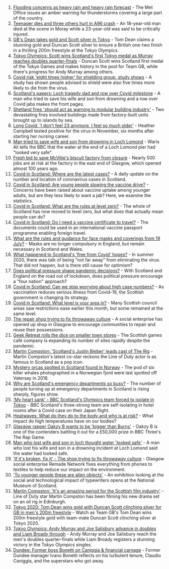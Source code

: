1. [Flooding concerns as heavy rain and heavy rain forecast](https://www.bbc.co.uk/news/uk-scotland-57970845) - The Met Office issues an amber warning for thunderstorms covering a large part of the country.
2. [Teenager dies and three others hurt in A96 crash](https://www.bbc.co.uk/news/uk-scotland-north-east-orkney-shetland-57972069) - An 18-year-old man died at the scene in Moray while a 23-year-old was said to be critically injured.
3. [GB's Dean takes gold and Scott silver in Tokyo](https://www.bbc.co.uk/sport/olympics/57979697) - Tom Dean claims a stunning gold and Duncan Scott silver to ensure a British one-two finish in a thrilling 200m freestyle at the Tokyo Olympics.
4. [Tokyo Olympics: Scott wins Scotland's first Tokyo medal as Murray reaches doubles quarter-finals](https://www.bbc.co.uk/sport/olympics/57981594) - Duncan Scott wins Scotland first medal of the Tokyo Games and makes history in the pool for Team GB, while there's progress for Andy Murray among others.
5. [Covid risk 'eight times higher' for shielding group, study shows](https://www.bbc.co.uk/news/uk-scotland-glasgow-west-57982227) - A study has shown people advised to shield were also five times more likely to die from the virus.
6. [Scotland's papers: Loch tragedy dad and row over Covid milestone](https://www.bbc.co.uk/news/uk-scotland-57980770) - A man who tried to save his wife and son from drowning and a row over Covid jabs makes the front pages.
7. [Shetland fires 'should act as warning to modular building industry'](https://www.bbc.co.uk/news/uk-scotland-north-east-orkney-shetland-57942459) - Two devastating fires involved buildings made from factory-built units brought up to islands by sea.
8. [Long Covid: 'I don't feel 23 anymore, I feel so much older'](https://www.bbc.co.uk/news/uk-scotland-57978645) - Heather Campbell tested positive for the virus in November, six months after starting her nursing career.
9. [Man tried to save wife and son from drowning in Loch Lomond](https://www.bbc.co.uk/news/uk-scotland-glasgow-west-57972950) - Waris Ali tells the BBC that the water at the end of a Loch Lomond pier had "looked very safe".
10. [Fresh bid to save McVitie's biscuit factory from closure](https://www.bbc.co.uk/news/uk-scotland-glasgow-west-57979182) - Nearly 500 jobs are at risk at the factory in the east end of Glasgow, which opened almost 100 years ago.
11. [Covid in Scotland: Where are the latest cases?](https://www.bbc.co.uk/news/uk-scotland-53511877) - A daily update on the number and location of coronavirus cases in Scotland.
12. [Covid in Scotland: Are young people slowing the vaccine drive?](https://www.bbc.co.uk/news/uk-scotland-57915106) - Concerns have been raised about vaccine uptake among younger adults, but are they less likely to want a jab? Here, we examine the statistics.
13. [Covid in Scotland: What are the rules at level zero?](https://www.bbc.co.uk/news/uk-scotland-53166816) - The whole of Scotland has now moved to level zero, but what does that actually mean people can do?
14. [Covid in Scotland: Do I need a vaccine certificate to travel?](https://www.bbc.co.uk/news/uk-scotland-57519070) - The documents could be used in an international vaccine passport programme enabling foreign travel.
15. [What are the rules and guidance for face masks and coverings from 19 July?](https://www.bbc.co.uk/news/health-51205344) - Masks are no longer compulsory in England, but remain necessary in Scotland and Wales.
16. [What happened to Scotland's 'free from Covid' hopes?](https://www.bbc.co.uk/news/uk-scotland-57742212) - In summer 2020, there was talk of being "not far away" from eliminating the virus. That did not happen, but is there still cause for optimism?
17. [Does political pressure shape pandemic decisions?](https://www.bbc.co.uk/news/uk-scotland-scotland-politics-57737414) - With Scotland and England on the road out of lockdown, does political pressure encourage a "four nation" approach?
18. [Covid in Scotland: Can we stop worrying about high case numbers?](https://www.bbc.co.uk/news/uk-scotland-57581952) - As vaccination reduces serious illness from Covid-19, the Scottish government is changing its strategy.
19. [Covid in Scotland: What level is your area in?](https://www.bbc.co.uk/news/uk-scotland-57076243) - Many Scottish council areas saw restrictions ease earlier this month, but some remained at the same level.
20. [The repair shop trying to fix throwaway culture](https://www.bbc.co.uk/news/uk-scotland-scotland-business-57785498) - A social enterprise has opened up shop in Glasgow to encourage communities to repair and reuse their possessions.
21. [Geek Retreat rolls the dice on smaller town stores](https://www.bbc.co.uk/news/uk-scotland-south-scotland-57930005) - The Scottish games café company is expanding its number of sites rapidly despite the pandemic.
22. [Martin Compston: 'Scotland's Justin Bieber' leads cast of The Rig](https://www.bbc.co.uk/news/uk-scotland-57942719) - Martin Compston's latest co-star reckons the Line of Duty actor is as famous in Scotland as a pop icon.
23. [Mystery orcas spotted in Scotland found in Norway](https://www.bbc.co.uk/news/uk-scotland-57934989) - The pod of six killer whales photographed in a Norwegian fjord were last spotted off Vatersay in 2018.
24. [Why are Scotland's emergency departments so busy?](https://www.bbc.co.uk/news/uk-scotland-57903066) - The number of people turning up at emergency departments in Scotland is rising sharply, figures show.
25. ['My heart sank' - BBC Scotland's Olympics team forced to isolate in Tokyo](https://www.bbc.co.uk/news/uk-scotland-57903624) - BBC Scotland's three-strong team are self-isolating in hotel rooms after a Covid case on their Japan flight.
26. [Heatwaves: What do they do to the body and who is at risk?](https://www.bbc.co.uk/news/health-49112807) - What impact do high temperatures have on our bodies?
27. [Glasgow rapper Oakzy B wants to be 'bigger than Burns'](https://www.bbc.co.uk/news/uk-scotland-57982866) - Oakzy B is one of the contenders battling it out for a £50,000 prize in BBC Three's The Rap Game.
28. [Man who lost wife and son in loch thought water 'looked safe'](https://www.bbc.co.uk/news/uk-scotland-glasgow-west-57968728) - A man who lost his wife and son in a drowning incident at Loch Lomond said the water had looked safe.
29. ['If it's broken, fix it' - The shop trying to fix throwaway culture](https://www.bbc.co.uk/news/uk-scotland-57945907) - Glasgow social enterprise Remade Network fixes everything from phones to textiles to help reduce our impact on the environment.
30. ['To younger people these are alien objects'](https://www.bbc.co.uk/news/uk-scotland-57955578) - An exhibition looking at the social and technological impact of typewriters opens at the National Museum of Scotland.
31. [Martin Compston: 'It's an amazing period for the Scottish film industry'](https://www.bbc.co.uk/news/uk-scotland-57949777) - Line of Duty star Martin Compston has been filming his new drama set on an oil rig in Edinburgh.
32. [Tokyo 2020: Tom Dean wins gold with Duncan Scott clinching silver for GB in men's 200m freestyle](https://www.bbc.co.uk/sport/av/olympics/57979350) - Watch as Team GB's Tom Dean wins 200m freestyle gold with team-mate Duncan Scott clinching silver at Tokyo 2020.
33. [Tokyo Olympics: Andy Murray and Joe Salisbury advance in doubles and Liam Broady through](https://www.bbc.co.uk/sport/olympics/57981271) - Andy Murray and Joe Salisbury reach the men's doubles quarter-finals while Liam Broady registers a stunning victory in the Tokyo Olympics singles.
34. [Dundee: Former boss Bonetti on Caniggia & financial carnage](https://www.bbc.co.uk/sport/football/57515640) - Former Dundee manager Ivano Bonetti reflects on his turbulent tenure, Claudio Caniggia, and the superstars who got away.
